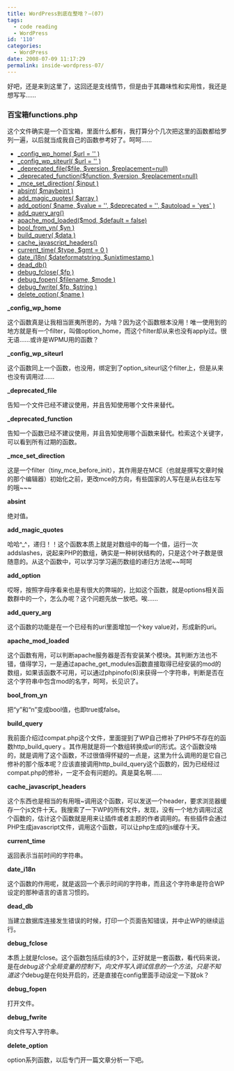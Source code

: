 ```yaml
---
title: WordPress到底在整啥？—(07)
tags:
  - code reading
  - WordPress
id: '110'
categories:
  - WordPress
date: 2008-07-09 11:17:29
permalink: inside-wordpress-07/
---
```


好吧，还是来到这里了，这回还是支线情节，但是由于其趣味性和实用性，我还是想写写……

### 百宝箱functions.php

这个文件确实是一个百宝箱，里面什么都有，我打算分个几次把这里的函数都给罗列一遍，以后就当成我自己的函数参考好了。呵呵……
<!-- more -->
*   [_config_wp_home( $url = '' )](#_config_wp_home)
*   [_config_wp_siteurl( $url = '' )](#_config_wp_siteurl)
*   [_deprecated_file($file, $version, $replacement=null)](#_deprecated_file)
*   [_deprecated_function($function, $version, $replacement=null)](#_deprecated_function)
*   [_mce_set_direction( $input )](#_mce_set_direction)
*   [absint( $maybeint )](#absint)
*   [add_magic_quotes( $array )](#add_magic_quotes)
*   [add_option( $name, $value = '', $deprecated = '', $autoload = 'yes' )](#add_option)
*   [add_query_arg()](#add_query_arg)
*   [apache_mod_loaded($mod, $default = false)](#apache_mod_loaded)
*   [bool_from_yn( $yn )](#bool_from_yn)
*   [build_query( $data )](#build_query)
*   [cache_javascript_headers()](#cache_javascript_headers)
*   [current_time( $type, $gmt = 0 )](#current_time)
*   [date_i18n( $dateformatstring, $unixtimestamp )](#date_i18n)
*   [dead_db()](#dead_db)
*   [debug_fclose( $fp )](#debug_fclose)
*   [debug_fopen( $filename, $mode )](#debug_fopen)
*   [debug_fwrite( $fp, $string )](#debug_fwrite)
*   [delete_option( $name )](#delete_option)

**_config_wp_home**

这个函数真是让我相当匪夷所思的，为啥？因为这个函数根本没用！唯一使用到的地方就是有一个filter，叫做option_home，而这个filter却从来也没有apply过。很无语……或许是WPMU用的函数？

**_config_wp_siteurl**

这个函数同上一个函数，也没用，绑定到了option_siteurl这个filter上，但是从来也没有调用过……

**_deprecated_file**

告知一个文件已经不建议使用，并且告知使用哪个文件来替代。

**_deprecated_function**

告知一个函数已经不建议使用，并且告知使用哪个函数来替代。检索这个关键字，可以看到所有过期的函数。

**_mce_set_direction**

这是一个filter（tiny_mce_before_init），其作用是在MCE（也就是撰写文章时候的那个编辑器）初始化之前，更改mce的方向，有些国家的人写在是从右往左写的哦~~~

**absint**

绝对值。

**add_magic_quotes**

哈哈^_^，递归！！这个函数本质上就是对数组中的每一个值，运行一次addslashes，说起来PHP的数组，确实是一种树状结构的，只是这个叶子数是很随意的。从这个函数中，可以学习学习遍历数组的递归方法呢~~呵呵

**add_option**

哎呀，按照字母序看来也是有很大的弊端的，比如这个函数，就是options相关函数群中的一个，怎么办呢？这个问题先放一放吧。唉……

**add_query_arg**

这个函数的功能是在一个已经有的uri里面增加一个key value对，形成新的uri。

**apache_mod_loaded**

这个函数有用，可以判断apache服务器是否有安装某个模块。其判断方法也不错，值得学习，一是通过apache_get_modules函数直接取得已经安装的mod的数组，如果该函数不可用，可以通过phpinofo(8)来获得一个字符串，判断是否在这个字符串中包含mod的名字，呵呵，长见识了。

**bool_from_yn**

把“y”和“n”变成bool值，也即true或false。

**build_query**

我前面介绍过compat.php这个文件，里面提到了WP自己修补了PHP5不存在的函数http_build_query 。其作用就是将一个数组转换成url的形式。这个函数没啥的，就是调用了这个函数，不过很值得怀疑的一点是，这里为什么调用的是它自己修补的那个版本呢？应该直接调用http_build_query这个函数的，因为已经经过compat.php的修补，一定不会有问题的。真是莫名啊……

**cache_javascript_headers**

这个东西也是相当的有用哦~调用这个函数，可以发送一个header，要求浏览器缓存一个js文件十天。我搜索了一下WP的所有文件，发现，没有一个地方调用过这个函数的，估计这个函数就是用来让插件或者主题的作者调用的。有些插件会通过PHP生成javascript文件，调用这个函数，可以让php生成的js缓存十天。

**current_time**

返回表示当前时间的字符串。

**date_i18n**

这个函数的作用呢，就是返回一个表示时间的字符串，而且这个字符串是符合WP设定的那种语言的语言习惯的。

**dead_db**

当建立数据库连接发生错误的时候，打印一个页面告知错误，并中止WP的继续运行。

**debug_fclose**

本质上就是fclose。这个函数包括后续的3个，正好就是一套函数，看代码来说，是在$debug这个全局变量的控制下，向文件写入调试信息的一个方法，只是不知道这个$debug是在何处开启的，还是直接在config里面手动设定一下就ok？

**debug_fopen**

打开文件。

**debug_fwrite**

向文件写入字符串。

**delete_option**

option系列函数，以后专门开一篇文章分析一下吧。